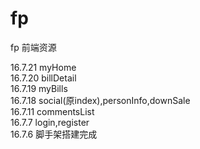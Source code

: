 # fp
fp 前端资源</br>

16.7.21  myHome</br>
16.7.20  billDetail</br>
16.7.19  myBills</br>
16.7.18  social(原index),personInfo,downSale</br>
16.7.11  commentsList</br>
16.7.7  login,register</br>
16.7.6  脚手架搭建完成</br>
